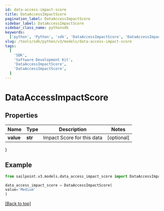 ```yaml
---
id: data-access-impact-score
title: DataAccessImpactScore
pagination_label: DataAccessImpactScore
sidebar_label: DataAccessImpactScore
sidebar_class_name: pythonsdk
keywords:
  ['python', 'Python', 'sdk', 'DataAccessImpactScore', 'DataAccessImpactScore']
slug: /tools/sdk/python/v3/models/data-access-impact-score
tags:
  [
    'SDK',
    'Software Development Kit',
    'DataAccessImpactScore',
    'DataAccessImpactScore',
  ]
---
```


# DataAccessImpactScore

## Properties

| Name      | Type    | Description                | Notes      |
| --------- | ------- | -------------------------- | ---------- |
| **value** | **str** | Impact Score for this data | [optional] |

}

## Example

```python
from sailpoint.v3.models.data_access_impact_score import DataAccessImpactScore

data_access_impact_score = DataAccessImpactScore(
value='Medium'
)

```

[[Back to top]](#)
